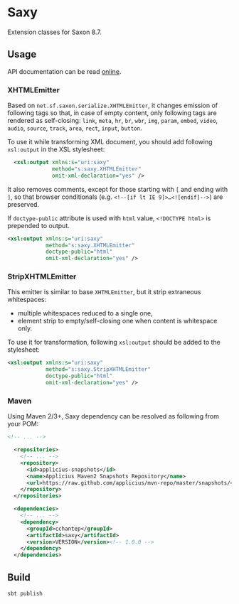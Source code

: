 # Saxy

Extension classes for Saxon 8.7.

## Usage

API documentation can be read [online](http://cchantep.github.io/saxy/).

### XHTMLEmitter

Based on `net.sf.saxon.serialize.XHTMLEmitter`, it changes emission of following tags so that, in case of empty content, only following tags are rendered as self-closing: `link`, `meta`, `hr`, `br`, `wbr`, `img`, `param`, `embed`, `video`, `audio`, `source`, `track`, `area`, `rect`, `input`, `button`.

To use it while transforming XML document, you should add following `xsl:output` in the XSL stylesheet:

```xml
  <xsl:output xmlns:s="uri:saxy"
              method="s:saxy.XHTMLEmitter"
              omit-xml-declaration="yes" />
```

It also removes comments, except for those starting with `[` and ending with `]`, so that browser conditionals (e.g. `<!--[if lt IE 9]>…<![endif]-->`) are preserved.

If `doctype-public` attribute is used with `html` value, `<!DOCTYPE html>` is prepended to output.

```xml
<xsl:output xmlns:s="uri:saxy"
            method="s:saxy.XHTMLEmitter"
            doctype-public="html"
            omit-xml-declaration="yes" />
```

### StripXHTMLEmitter

This emitter is similar to base `XHTMLEmitter`, but it strip extraneous whitespaces:

- multiple whitespaces reduced to a single one,
- element strip to empty/self-closing one when content is whitespace only.

To use it for transformation, following `xsl:output` should be added to the stylesheet:

```xml
<xsl:output xmlns:s="uri:saxy"
            method="s:saxy.StripXHTMLEmitter" 
            doctype-public="html"
            omit-xml-declaration="yes" />
```

### Maven

Using Maven 2/3+, Saxy dependency can be resolved as following from your POM:

```xml
<!-- ... -->

  <repositories>
    <!-- ... -->
    <repository>
      <id>applicius-snapshots</id>
      <name>Applicius Maven2 Snapshots Repository</name>
      <url>https://raw.github.com/applicius/mvn-repo/master/snapshots/</url>
    </repository>
  </repositories>

  <dependencies>
    <!-- ... -->
    <dependency>
      <groupId>cchantep</groupId>
      <artifactId>saxy</artifactId>
      <version>VERSION</version><!-- 1.0.0 -->
    </dependency>
  </dependencies>

```

## Build

`sbt publish`
